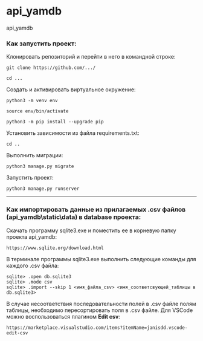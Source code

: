 # api_yamdb
api_yamdb

### Как запустить проект:

Клонировать репозиторий и перейти в него в командной строке:

```
git clone https://github.com/.../
```

```
cd ...
```

Cоздать и активировать виртуальное окружение:

```
python3 -m venv env
```

```
source env/bin/activate
```

```
python3 -m pip install --upgrade pip
```

Установить зависимости из файла requirements.txt:

```
cd ..
```

Выполнить миграции:

```
python3 manage.py migrate
```

Запустить проект:

```
python3 manage.py runserver
```
____
### Как импортировать данные из прилагаемых .csv файлов (api_yamdb\static\data\) в database проекта:

Скачать программу sqlite3.exe и поместить ее в корневую папку проекта api_yamdb:

```
https://www.sqlite.org/download.html
```

В терминале программы sqlite3.exe выполнить следующие команды для каждого .csv файла:

```
sqlite> .open db.sqlite3
sqlite> .mode csv
sqlite> .import --skip 1 <имя_файла_csv> <имя_соответсвующей_таблицы в db.sqlite3>
```

В случае несоответствия последовательности полей в .csv файле полям таблицы, необходимо пересортировать поля в .csv файле.
Для VSCode можно воспользоваться плагином **Edit csv**:

```
https://marketplace.visualstudio.com/items?itemName=janisdd.vscode-edit-csv
```
